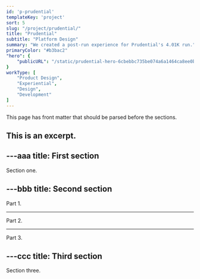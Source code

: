 ```yaml
---
id: 'p-prudential'
templateKey: 'project'
sort: 5
slug: "/project/prudential/"
title: "Prudential"
subtitle: "Platform Design"
summary: "We created a post-run experience for Prudential's 4.01K run."
primaryColor: "#b3bac2"
"hero": {
    "publicURL": "/static/prudential-hero-6cbebbc735be074a6a1464ca8ee0b284.jpg"
}
workType: [
    "Product Design",
    "Experiential",
    "Design",
    "Development"
]
---
```


This page has front matter that should be parsed before the sections.

This is an excerpt.
---

---aaa
title: First section
---

Section one.

---bbb
title: Second section
---

Part 1.

---

Part 2.

---

Part 3.

---ccc
title: Third section
---

Section three.
